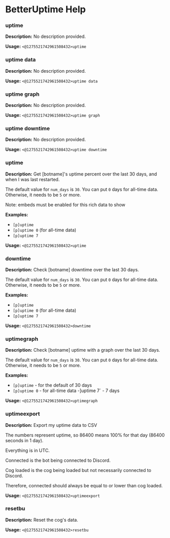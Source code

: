 # BetterUptime Help

### uptime

**Description:** No description provided.

**Usage:** `<@1275521742961508432>uptime`

### uptime data

**Description:** No description provided.

**Usage:** `<@1275521742961508432>uptime data`

### uptime graph

**Description:** No description provided.

**Usage:** `<@1275521742961508432>uptime graph`

### uptime downtime

**Description:** No description provided.

**Usage:** `<@1275521742961508432>uptime downtime`

### uptime

**Description:** Get [botname]'s uptime percent over the last 30 days, and when I was last restarted.

The default value for `num_days` is `30`. You can put `0` days for all-time data.
Otherwise, it needs to be `5` or more.

Note: embeds must be enabled for this rich data to show

**Examples:**
- `[p]uptime`
- `[p]uptime 0` (for all-time data)
- `[p]uptime 7`

**Usage:** `<@1275521742961508432>uptime`

### downtime

**Description:** Check [botname] downtime over the last 30 days.

The default value for `num_days` is `30`. You can put `0` days for all-time data.
Otherwise, it needs to be `5` or more.

**Examples:**
- `[p]uptime`
- `[p]uptime 0` (for all-time data)
- `[p]uptime 7`

**Usage:** `<@1275521742961508432>downtime`

### uptimegraph

**Description:** Check [botname] uptime with a graph over the last 30 days.

The default value for `num_days` is `30`. You can put `0` days for all-time data.
Otherwise, it needs to be `5` or more.

**Examples:**
- `[p]uptime` - for the default of 30 days
- `[p]uptime 0` - for all-time data
-]uptime 7` - 7 days

**Usage:** `<@1275521742961508432>uptimegraph`

### uptimeexport

**Description:** Export my uptime data to CSV

The numbers represent uptime, so 86400 means 100% for that day (86400 seconds in 1 day).

Everything is in UTC.

Connected is the bot being connected to Discord.

Cog loaded is the cog being loaded but not necessarily connected to Discord.

Therefore, connected should always be equal to or lower than cog loaded.

**Usage:** `<@1275521742961508432>uptimeexport`

### resetbu

**Description:** Reset the cog's data.

**Usage:** `<@1275521742961508432>resetbu`

